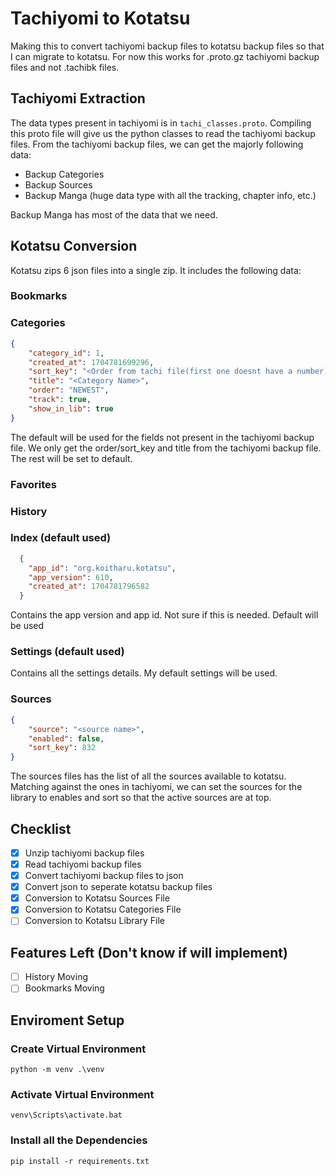 # Tachiyomi to Kotatsu

Making this to convert tachiyomi backup files to kotatsu backup files so that I can migrate to kotatsu. For now this works for .proto.gz tachiyomi backup files and not .tachibk files.

## Tachiyomi Extraction
The data types present in tachiyomi is in ```tachi_classes.proto```. Compiling this proto file will give us the python classes to read the tachiyomi backup files. From the tachiyomi backup files, we can get the majorly following data:
- Backup Categories
- Backup Sources
- Backup Manga (huge data type with all the tracking, chapter info, etc.)

Backup Manga has most of the data that we need.

## Kotatsu Conversion

Kotatsu zips 6 json files into a single zip. It includes the following data:

### Bookmarks

### Categories
```json
{
    "category_id": 1,
    "created_at": 1704781699296,
    "sort_key": "<Order from tachi file(first one doesnt have a number)>",
    "title": "<Category Name>",
    "order": "NEWEST",
    "track": true,
    "show_in_lib": true
}
```
The default will be used for the fields not present in the tachiyomi backup file. We only get the order/sort_key and title from the tachiyomi backup file. The rest will be set to default.

### Favorites

### History

### Index (default used)
```json
  {
    "app_id": "org.koitharu.kotatsu",
    "app_version": 610,
    "created_at": 1704781796582
  }
```
Contains the app version and app id. Not sure if this is needed. Default will be used

### Settings (default used)
Contains all the settings details. My default settings will be used.

### Sources
```json
{
    "source": "<source name>",
    "enabled": false,
    "sort_key": 832
}
```
The sources files has the list of all the sources available to kotatsu. Matching against the ones in tachiyomi, we can set the sources for the library to enables and sort so that the active sources are at top.


## Checklist
- [x] Unzip tachiyomi backup files
- [x] Read tachiyomi backup files
- [x] Convert tachiyomi backup files to json
- [x] Convert json to seperate kotatsu backup files
- [x] Conversion to Kotatsu Sources File
- [x] Conversion to Kotatsu Categories File
- [ ] Conversion to Kotatsu Library File

## Features Left (Don't know if will implement)

- [ ] History Moving
- [ ] Bookmarks Moving

## Enviroment Setup

### Create Virtual Environment
```python -m venv .\venv```

### Activate Virtual Environment
```venv\Scripts\activate.bat```

### Install all the Dependencies
```pip install -r requirements.txt```